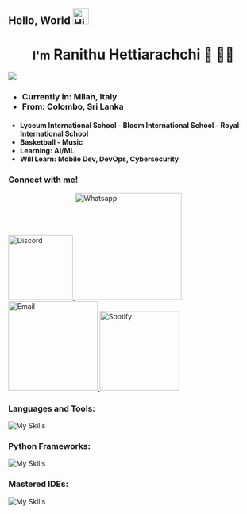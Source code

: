 ## Hello, World <img src="https://x.tw93.fun/images/hi.gif" alt="Hi GIF" style="width:1.5em;">

<h1 align="center"><small>I'm</small> Ranithu Hettiarachchi 🏀 🧑‍💻</h1>

![](https://komarev.com/ghpvc/?username=ranithu-h&color=brightgreen&style=for-the-badge)


<h3>

- Currently in: Milan, Italy
- From: Colombo, Sri Lanka

</h3>
<h4>

- Lyceum International School - Bloom International School - Royal International School
- Basketball - Music
- Learning: AI/ML
- Will Learn: Mobile Dev, DevOps, Cybersecurity

</h4>

<h3>Connect with me!</h3>

<p>
  <a href="https://discord.com/users/1024615398915719209">
  <img src="https://img.shields.io/badge/GeNiUS-7289DA?style=for-the-badge&logo=discord&logoColor=white" alt="Discord" width="130">
  </a>

  <a href="https://wa.me/+393291020070">
  <img src="https://img.shields.io/badge/Ranithu 🎧🏀🫧🧸-25D366?style=for-the-badge&logo=whatsapp&logoColor=white" alt="Whatsapp" width="215">
  </a>

  <a href="https://mail.google.com/mail/?view=cm&fs=1&to=ranithuhetti10@gmail.com"> 
  <img src="https://img.shields.io/badge/Ranithuhetti10-ff0000?style=for-the-badge&logo=gmail&logoColor=white" alt="Email" width="180"> 
</a>


  <a href="https://open.spotify.com/user/31zcwc5qqbxbzukn77cvc2tydwya">
  <img src="https://img.shields.io/badge/Ranithu:o-1ED760?style=for-the-badge&logo=spotify&logoColor=white" alt="Spotify" width="160">
  </a>
</p>

<h3>Languages and Tools: </h3>

![My Skills](https://skillicons.dev/icons?i=js,html,css,md,github,git,python,java,c,lua,linux,bash,windows,notion&theme=dark)

<h3> Python Frameworks: </h3>

![My Skills](https://skillicons.dev/icons?i=django,flask&theme=dark)

<h3>Mastered IDEs: </h3>

![My Skills](https://skillicons.dev/icons?i=vscode,eclipse,idea&theme=dark)
